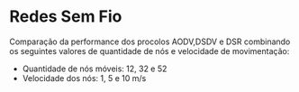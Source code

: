 # Redes Sem Fio

Comparação da performance dos procolos AODV,DSDV e DSR combinando os seguintes valores de quantidade de nós e velocidade de movimentação:
  - Quantidade de nós móveis: 12, 32 e 52
  - Velocidade dos nós: 1, 5 e 10 m/s
